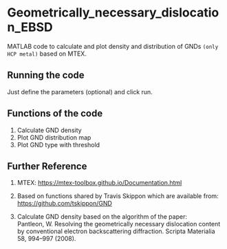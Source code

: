 # Geometrically_necessary_dislocation_EBSD

MATLAB code to calculate and plot density and distribution of GNDs `(only HCP metal)` based on MTEX.


Running the code
-----------------------------------------------------------------------------------------
Just define the parameters (optional) and click run.


Functions of the code
-----------------------------------------------------------------------------------------
1. Calculate GND density
2. Plot GND distribution map
3. Plot GND type with threshold


Further Reference
-----------------------------------------------------------------------------------------
1. MTEX: https://mtex-toolbox.github.io/Documentation.html

2. Based on functions shared by Travis Skippon which are available from: https://github.com/tskippon/GND

3. Calculate GND density based on the algorithm of the paper:  
  Pantleon, W. Resolving the geometrically necessary dislocation content by conventional electron backscattering diffraction. Scripta Materialia 58, 994–997 (2008).

